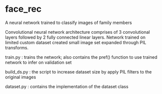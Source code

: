 # face_rec
A neural network trained to classify images of family members

Convolutional neural network architecture comprises of 3 convolutional layers followed by 2 fully connected linear layers. 
Network trained on limited custom dataset created small image set expanded through PIL transforms. 

train.py : trains the network; also contains the pref() function to use trained network to infer on validation set

build_ds.py : the script to increase dataset size by apply PIL filters to the original images

dataset.py : contains the implementation of the dataset class
